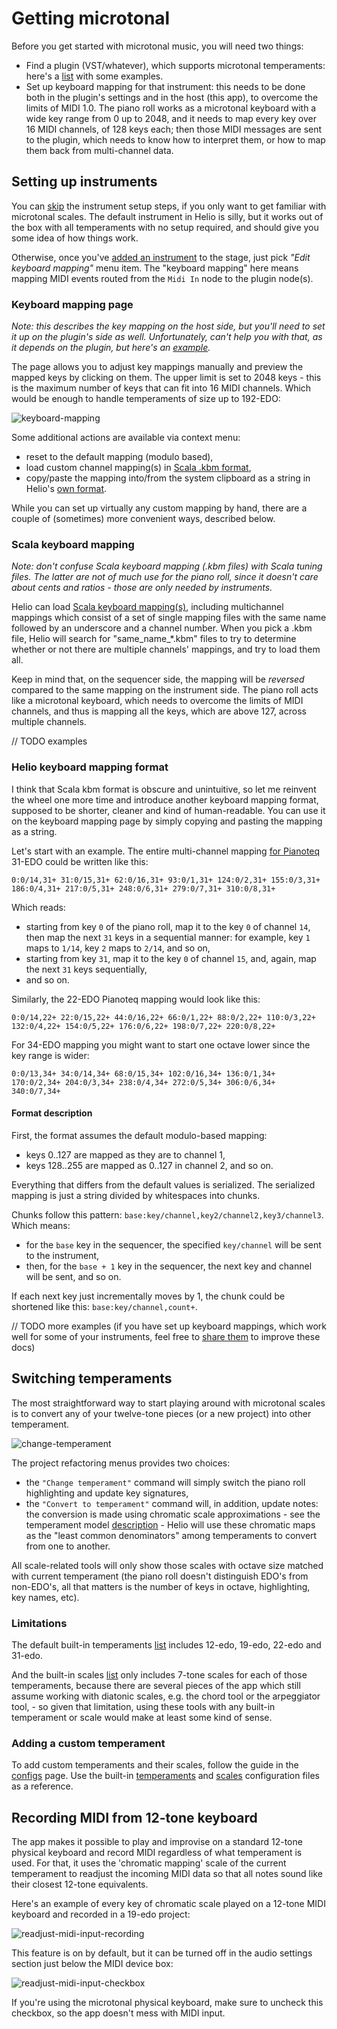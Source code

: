 # Getting microtonal

Before you get started with microtonal music, you will need two things:
 * Find a plugin (VST/whatever), which supports microtonal temperaments: here's a [list](https://github.com/suhr/awesome-microtonal#synths) with some examples.
 * Set up keyboard mapping for that instrument: this needs to be done both in the plugin's settings and in the host (this app), to overcome the limits of MIDI 1.0. The piano roll works as a microtonal keyboard with a wide key range from 0 up to 2048, and it needs to map every key over 16 MIDI channels, of 128 keys each; then those MIDI messages are sent to the plugin, which needs to know how to interpret them, or how to map them back from multi-channel data.

## Setting up instruments

You can [skip](#switching-temperaments) the instrument setup steps, if you only want to get familiar with microtonal scales. The default instrument in Helio is silly, but it works out of the box with all temperaments with no setup required, and should give you some idea of how things work.

Otherwise, once you've [added an instrument](getting-started.md#instruments) to the stage, just pick *"Edit keyboard mapping"* menu item. The "keyboard mapping" here means mapping MIDI events routed from the `Midi In` node to the plugin node(s).

### Keyboard mapping page

*Note: this describes the key mapping on the host side, but you'll need to set it up on the plugin's side as well. Unfortunately, can't help you with that, as it depends on the plugin, but here's an [example](https://soundbytesmag.net/microtonality-in-falcon/).*

The page allows you to adjust key mappings manually and preview the mapped keys by clicking on them. The upper limit is set to 2048 keys - this is the maximum number of keys that can fit into 16 MIDI channels. Which would be enough to handle temperaments of size up to 192-EDO:

![keyboard-mapping]

Some additional actions are available via context menu:
 * reset to the default mapping (modulo based),
 * load custom channel mapping(s) in [Scala .kbm format](#scala-keyboard-mapping),
 * copy/paste the mapping into/from the system clipboard as a string in Helio's [own format](#helio-keyboard-mapping-format).

While you can set up virtually any custom mapping by hand, there are a couple of (sometimes) more convenient ways, described below.

### Scala keyboard mapping

*Note: don't confuse Scala keyboard mapping (.kbm files) with Scala tuning files. The latter are not of much use for the piano roll, since it doesn't care about cents and ratios - those are only needed by instruments.*

Helio can load [Scala keyboard mapping(s)](http://www.huygens-fokker.org/scala/help.htm#mappings), including multichannel mappings which consist of a set of single mapping files with the same name followed by an underscore and a channel number. When you pick a .kbm file, Helio will search for "same_name_*.kbm" files to try to determine whether or not there are multiple channels' mappings, and try to load them all.

Keep in mind that, on the sequencer side, the mapping will be *reversed* compared to the same mapping on the instrument side.
The piano roll acts like a microtonal keyboard, which needs to overcome the limits of MIDI channels, and thus is mapping all the keys, which are above 127, across multiple channels.

// TODO examples

### Helio keyboard mapping format

I think that Scala kbm format is obscure and unintuitive, so let me reinvent the wheel one more time and introduce another keyboard mapping format, supposed to be shorter, cleaner and kind of human-readable. You can use it on the keyboard mapping page by simply copying and pasting the mapping as a string.

Let's start with an example. The entire multi-channel mapping [for Pianoteq](https://forum.modartt.com/viewtopic.php?id=4307) 31-EDO could be written like this:

`0:0/14,31+ 31:0/15,31+ 62:0/16,31+ 93:0/1,31+ 124:0/2,31+ 155:0/3,31+ 186:0/4,31+ 217:0/5,31+ 248:0/6,31+ 279:0/7,31+ 310:0/8,31+`

Which reads:
 * starting from key `0` of the piano roll, map it to the key `0` of channel `14`, then map the next `31` keys in a sequential manner: for example, key `1` maps to `1/14`, key `2` maps to `2/14`, and so on,
 * starting from key `31`, map it to the key `0` of channel `15`, and, again, map the next `31` keys sequentially,
 * and so on.

Similarly, the 22-EDO Pianoteq mapping would look like this:

`0:0/14,22+ 22:0/15,22+ 44:0/16,22+ 66:0/1,22+ 88:0/2,22+ 110:0/3,22+ 132:0/4,22+ 154:0/5,22+ 176:0/6,22+ 198:0/7,22+ 220:0/8,22+`

For 34-EDO mapping you might want to start one octave lower since the key range is wider:

`0:0/13,34+ 34:0/14,34+ 68:0/15,34+ 102:0/16,34+ 136:0/1,34+ 170:0/2,34+ 204:0/3,34+ 238:0/4,34+ 272:0/5,34+ 306:0/6,34+ 340:0/7,34+`

#### Format description

First, the format assumes the default modulo-based mapping:
 * keys 0..127 are mapped as they are to channel 1,
 * keys 128..255 are mapped as 0..127 in channel 2, and so on.

Everything that differs from the default values is serialized. The serialized mapping is just a string divided by whitespaces into chunks.

Chunks follow this pattern: `base:key/channel,key2/channel2,key3/channel3`. Which means:
 * for the `base` key in the sequencer, the specified `key/channel` will be sent to the instrument,
 * then, for the `base + 1` key in the sequencer, the next key and channel will be sent, and so on.

If each next key just incrementally moves by 1, the chunk could be shortened like this: `base:key/channel,count+`.

// TODO more examples (if you have set up keyboard mappings, which work well for some of your instruments, feel free to [share them](https://github.com/helio-fm/helio-workstation/discussions) to improve these docs)

## Switching temperaments

The most straightforward way to start playing around with microtonal scales is to convert any of your twelve-tone pieces (or a new project) into other temperament.

![change-temperament]

The project refactoring menus provides two choices:
 * the `"Change temperament"` command will simply switch the piano roll highlighting and update key signatures,
 * the `"Convert to temperament"` command will, in addition, update notes: the conversion is made using chromatic scale approximations - see the temperament model [description](configs.md#temperaments) - Helio will use these chromatic maps as the "least common denominators" among temperaments to convert from one to another.

All scale-related tools will only show those scales with octave size matched with current temperament (the piano roll doesn't distinguish EDO's from non-EDO's, all that matters is the number of keys in octave, highlighting, key names, etc).

### Limitations

The default built-in temperaments [list](configs.md#temperaments) includes 12-edo, 19-edo, 22-edo and 31-edo.

And the built-in scales [list](configs.md#scales) only includes 7-tone scales for each of those temperaments, because there are several pieces of the app which still assume working with diatonic scales, e.g. the chord tool or the arpeggiator tool, - so given that limitation, using these tools with any built-in temperament or scale would make at least some kind of sense.

### Adding a custom temperament

To add custom temperaments and their scales, follow the guide in the [сonfigs](configs.md#user-configs) page. Use the built-in [temperaments](configs.md#temperaments) and [scales](configs.md#scales) configuration files as a reference.

## Recording MIDI from 12-tone keyboard

The app makes it possible to play and improvise on a standard 12-tone physical keyboard and record MIDI regardless of what temperament is used. For that, it uses the 'chromatic mapping' scale of the current temperament to readjust the incoming MIDI data so that all notes sound like their closest 12-tone equivalents.

Here's an example of every key of chromatic scale played on a 12-tone MIDI keyboard and recorded in a 19-edo project:

![readjust-midi-input-recording]

This feature is on by default, but it can be turned off in the audio settings section just below the MIDI device box:

![readjust-midi-input-checkbox]

If you're using the microtonal physical keyboard, make sure to uncheck this checkbox, so the app doesn't mess with MIDI input.


[keyboard-mapping]: images/keyboard-mapping.png "Keyboard mapping page layout and menu"
[change-temperament]: images/change-temperament.png "Switching and converting temperaments"
[readjust-midi-input-recording]: images/readjust-midi-input-recording.png "Every key of one octave played on a 12-tone keyboard, recorded in 19-edo"
[readjust-midi-input-checkbox]: images/readjust-midi-input-checkbox.png "Enable/disable recording microtonal notes from 12-tone keyboard"
